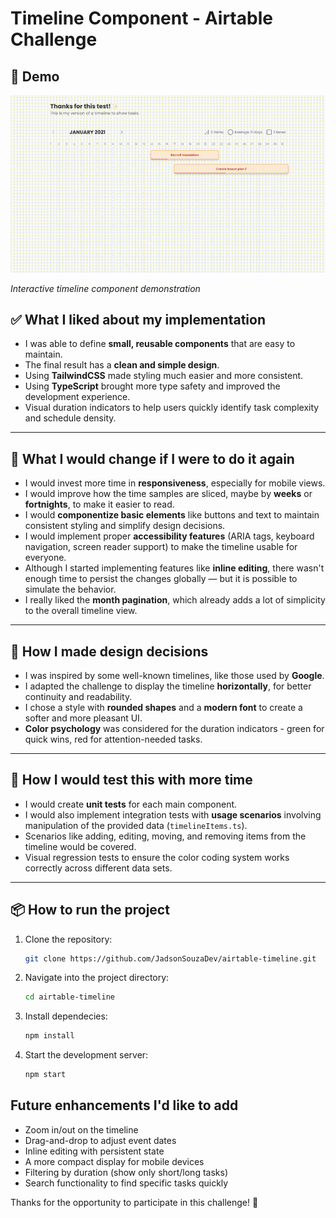 # Timeline Component - Airtable Challenge

## 🎥 Demo

![Timeline Demo](./assets/demo.gif)

*Interactive timeline component demonstration*

## ✅ What I liked about my implementation

- I was able to define **small, reusable components** that are easy to maintain.
- The final result has a **clean and simple design**.
- Using **TailwindCSS** made styling much easier and more consistent.
- Using **TypeScript** brought more type safety and improved the development experience.
- Visual duration indicators to help users quickly identify task complexity and schedule density.

---

## 🔄 What I would change if I were to do it again

- I would invest more time in **responsiveness**, especially for mobile views.
- I would improve how the time samples are sliced, maybe by **weeks** or **fortnights**, to make it easier to read.
- I would **componentize basic elements** like buttons and text to maintain consistent styling and simplify design decisions.
- I would implement proper **accessibility features** (ARIA tags, keyboard navigation, screen reader support) to make the timeline usable for everyone.
- Although I started implementing features like **inline editing**, there wasn't enough time to persist the changes globally — but it is possible to simulate the behavior.
- I really liked the **month pagination**, which already adds a lot of simplicity to the overall timeline view.

---

## 🎨 How I made design decisions

- I was inspired by some well-known timelines, like those used by **Google**.
- I adapted the challenge to display the timeline **horizontally**, for better continuity and readability.
- I chose a style with **rounded shapes** and a **modern font** to create a softer and more pleasant UI.
- **Color psychology** was considered for the duration indicators - green for quick wins, red for attention-needed tasks.

---

## 🧪 How I would test this with more time

- I would create **unit tests** for each main component.
- I would also implement integration tests with **usage scenarios** involving manipulation of the provided data (`timelineItems.ts`).
- Scenarios like adding, editing, moving, and removing items from the timeline would be covered.
- Visual regression tests to ensure the color coding system works correctly across different data sets.

---

## 📦 How to run the project

1. Clone the repository:
   ```bash
   git clone https://github.com/JadsonSouzaDev/airtable-timeline.git
   ```

2. Navigate into the project directory:
    ```bash
    cd airtable-timeline
    ````

3. Install dependecies:
    ```bash
    npm install
    ```

4. Start the development server:
    ```bash
    npm start
    ```

## Future enhancements I'd like to add
- Zoom in/out on the timeline
- Drag-and-drop to adjust event dates
- Inline editing with persistent state
- A more compact display for mobile devices
- Filtering by duration (show only short/long tasks)
- Search functionality to find specific tasks quickly

Thanks for the opportunity to participate in this challenge! 🚀
